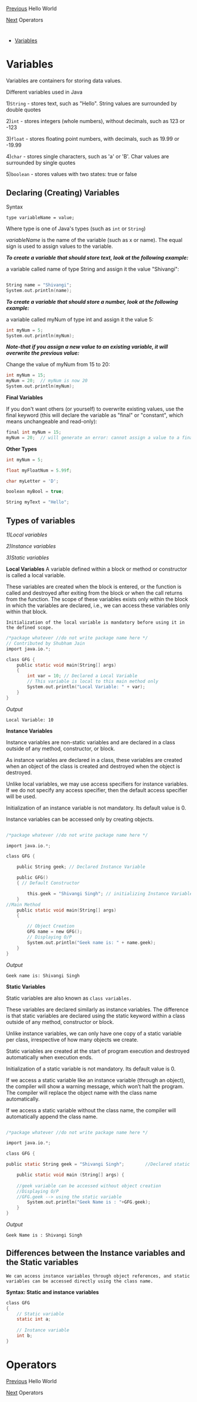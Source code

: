 
[Previous](../01_Hello_world/hello_world.md) Hello World

[Next](../03_Operators/operators.md) Operators
# 
* [Variables](./variables.md#variables)
	
# Variables
Variables are containers for storing data values.

Different variables used in Java 

1)```String``` - stores text, such as "Hello". String values are surrounded by double quotes







2)```int``` - stores integers (whole numbers), without decimals, such as 123 or -123





3)```float``` - stores floating point numbers, with decimals, such as 19.99 or -19.99





4)```char``` - stores single characters, such as 'a' or 'B'. Char values are surrounded by single quotes





5)```boolean``` - stores values with two states: true or false





## Declaring (Creating) Variables

Syntax

```type variableName = value;```

Where type is one of Java's types (such as ```int``` or ```String```)


*variableName* is the name of the variable (such as x or name). The equal sign is used to assign values to the variable.

***To create a variable that should store text, look at the following example:***

a variable called name of type String and assign it the value "Shivangi":
```c 

String name = "Shivangi";
System.out.println(name);

````

***To create a variable that should store a number, look at the following example:***

 a variable called myNum of type int and assign it the value 5:
 
```c
int myNum = 5;
System.out.println(myNum);

```

***Note-that if you assign a new value to an existing variable, it will overwrite the previous value:***

Change the value of myNum from 15 to 20:


```c
int myNum = 15;
myNum = 20;  // myNum is now 20
System.out.println(myNum);
```
**Final Variables**

If you don't want others (or yourself) to overwrite existing values, use the final keyword (this will declare the variable as "final" or "constant", which means unchangeable and read-only):

```c
final int myNum = 15;
myNum = 20;  // will generate an error: cannot assign a value to a final variable
```
**Other Types**

```c
int myNum = 5;
```

```c
float myFloatNum = 5.99f;
```

```c
char myLetter = 'D';
```

```c
boolean myBool = true;
```


```c
String myText = "Hello";
```

## Types of variables


*1)Local variables*


*2)Instance variables*


*3)Static variables*



**Local Variables**
A variable defined within a block or method or constructor is called a local variable. 

These variables are created when the block is entered, or the function is called and destroyed after exiting from the block or when the call returns from the function.
The scope of these variables exists only within the block in which the variables are declared, i.e., we can access these variables only within that block.
```
Initialization of the local variable is mandatory before using it in the defined scope.
```

```c
/*package whatever //do not write package name here */
// Contributed by Shubham Jain
import java.io.*;

class GFG {
	public static void main(String[] args)
	{
		int var = 10; // Declared a Local Variable
		// This variable is local to this main method only
		System.out.println("Local Variable: " + var);
	}
}
```

*Output*
```
Local Variable: 10
```
**Instance Variables**

Instance variables are non-static variables and are declared in a class outside of any method, constructor, or block. 

As instance variables are declared in a class, these variables are created when an object of the class is created and destroyed when the object is destroyed.


Unlike local variables, we may use access specifiers for instance variables. If we do not specify any access specifier, then the default access specifier will be used.


Initialization of an instance variable is not mandatory. Its default value is 0.


Instance variables can be accessed only by creating objects.

```c

/*package whatever //do not write package name here */

import java.io.*;

class GFG {

	public String geek; // Declared Instance Variable

	public GFG()
	{ // Default Constructor

		this.geek = "Shivangi Singh"; // initializing Instance Variable
	}
//Main Method
	public static void main(String[] args)
	{

		// Object Creation
		GFG name = new GFG();
		// Displaying O/P
		System.out.println("Geek name is: " + name.geek);
	}
}

```

*Output*

```
Geek name is: Shivangi Singh
```

**Static Variables**

Static variables are also known as ```class variables.``` 

These variables are declared similarly as instance variables. The difference is that static variables are declared using the static keyword within a class outside of any method, constructor or block.



Unlike instance variables, we can only have one copy of a static variable per class, irrespective of how many objects we create.

Static variables are created at the start of program execution and destroyed automatically when execution ends.


Initialization of a static variable is not mandatory. Its default value is 0.


If we access a static variable like an instance variable (through an object), the compiler will show a warning message, which won’t halt the program. The compiler will replace the object name with the class name automatically.


If we access a static variable without the class name, the compiler will automatically append the class name.

```c

/*package whatever //do not write package name here */

import java.io.*;

class GFG {

public static String geek = "Shivangi Singh";		 //Declared static variable

	public static void main (String[] args) {
		
	//geek variable can be accessed without object creation
	//Displaying O/P
	//GFG.geek --> using the static variable
		System.out.println("Geek Name is : "+GFG.geek);
	}
}

```



*Output*
```
Geek Name is : Shivangi Singh
```

## Differences between the Instance variables and the Static variables

```
We can access instance variables through object references, and static variables can be accessed directly using the class name.
```


**Syntax: Static and instance variables**

```c
class GFG
{
    // Static variable
    static int a; 
    
    // Instance variable
    int b;        
} 
```



## 
# Operators
[Previous](../01_Hello_world/hello_world.md) Hello World

[Next](../03_Operators/operators.md) Operators
